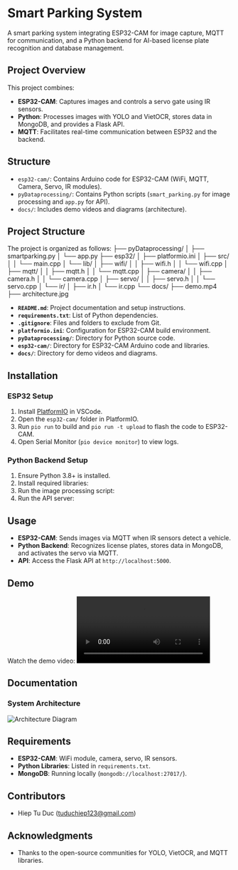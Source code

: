 # Smart Parking System

A smart parking system integrating ESP32-CAM for image capture, MQTT for communication, and a Python backend for AI-based license plate recognition and database management.

## Project Overview
This project combines:
- **ESP32-CAM**: Captures images and controls a servo gate using IR sensors.
- **Python**: Processes images with YOLO and VietOCR, stores data in MongoDB, and provides a Flask API.
- **MQTT**: Facilitates real-time communication between ESP32 and the backend.

## Structure
- `esp32-cam/`: Contains Arduino code for ESP32-CAM (WiFi, MQTT, Camera, Servo, IR modules).
- `pyDataprocessing/`: Contains Python scripts (`smart_parking.py` for image processing and `app.py` for API).
- `docs/`: Includes demo videos and diagrams (architecture).

## Project Structure
The project is organized as follows:
├── pyDataprocessing/
│   ├── smartparking.py
│   └── app.py
├── esp32/
│   ├── platformio.ini
│   ├── src/
│   │   └── main.cpp
│   └── lib/
│       ├── wifi/
│       │   ├── wifi.h
│       │   └── wifi.cpp
│       ├── mqtt/
│       │   ├── mqtt.h
│       │   └── mqtt.cpp
│       ├── camera/
│       │   ├── camera.h
│       │   └── camera.cpp
│       ├── servo/
│       │   ├── servo.h
│       │   └── servo.cpp
│       └── ir/
│           ├── ir.h
│           └── ir.cpp
└── docs/
├── demo.mp4
├── architecture.jpg


- **`README.md`**: Project documentation and setup instructions.
- **`requirements.txt`**: List of Python dependencies.
- **`.gitignore`**: Files and folders to exclude from Git.
- **`platformio.ini`**: Configuration for ESP32-CAM build environment.
- **`pyDataprocessing/`**: Directory for Python source code.
- **`esp32-cam/`**: Directory for ESP32-CAM Arduino code and libraries.
- **`docs/`**: Directory for demo videos and diagrams.

## Installation

### ESP32 Setup
1. Install [PlatformIO](https://platformio.org/) in VSCode.
2. Open the `esp32-cam/` folder in PlatformIO.
3. Run `pio run` to build and `pio run -t upload` to flash the code to ESP32-CAM.
4. Open Serial Monitor (`pio device monitor`) to view logs.

### Python Backend Setup
1. Ensure Python 3.8+ is installed.
2. Install required libraries:
3. Run the image processing script:
4. Run the API server:

## Usage
- **ESP32-CAM**: Sends images via MQTT when IR sensors detect a vehicle.
- **Python Backend**: Recognizes license plates, stores data in MongoDB, and activates the servo via MQTT.
- **API**: Access the Flask API at `http://localhost:5000`.

## Demo
Watch the demo video:
![Demo Video](docs/demo.mp4)

## Documentation
### System Architecture
![Architecture Diagram](docs/architecture.png)

## Requirements
- **ESP32-CAM**: WiFi module, camera, servo, IR sensors.
- **Python Libraries**: Listed in `requirements.txt`.
- **MongoDB**: Running locally (`mongodb://localhost:27017/`).

## Contributors
- Hiep Tu Duc (tuduchiep123@gmail.com)

## Acknowledgments
- Thanks to the open-source communities for YOLO, VietOCR, and MQTT libraries.

